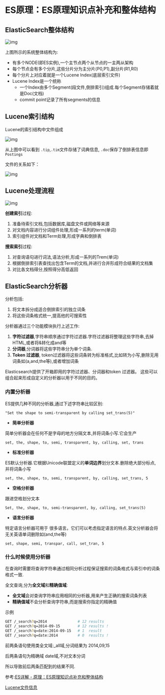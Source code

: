 # ES原理：ES原理知识点补充和整体结构

## ElasticSearch整体结构

![img](https://pdai.tech/images/db/es/es-th-2-3.png)

上图所示的系统整体结构为:

- 有多个NODE(即ES实例),一个主节点两个从节点的一主两从架构
- 每个节点会有多个分片,这些分片分为主分片(P0,P1),副分片(R1,R0)
- 每个分片上对应着就是一个Lucene Index(底层索引文件)
- Lucene Index是一个统称
  - 一个Index由多个Segment(段文件,倒排索引)组成.每个Segment存储着就是Doc(文档)
  - commit point记录了所有segments的信息

## Lucene索引结构

Lucene的索引结构中文件组成

![img](https://pdai.tech/images/db/es/es-th-2-2.png)



从上图中可以看到 `.tip`,`.tim`文件存储了词典信息, `.doc`保存了倒排表信息即`Postings`

文件的关系如下：

![img](https://pdai.tech/images/db/es/es-th-3-2.jpeg)



## Lucene处理流程

![img](https://pdai.tech/images/db/es/es-th-3-21.jpeg)

**创建索引**过程:

1. 准备待索引文档,包括数据库,磁盘文件或网络等来源
2. 对文档内容进行分词组件处理,形成一系列的term(单词)
3. 索引组件对文档和Term处理,形成字典和倒排表

**搜索索引**过程:

1. 对查询语句进行词法,语法分析,形成一系列的Trem(单词)
2. 根据倒排索引表查找出包含Term的文档,并进行合并形成符合结果的文档集
3. 对比各文档得分,按照得分高低返回

## ElasticSearch分析器

分析包括:

1. 将文本拆分成适合倒排索引的独立词条
2. 将这些词条格式统一,提高他的可搜索性



分析器通过三个功能模块执行上述工作:

1. **字符过滤器**,字符串顺序通过字符过滤器.字符过滤器将整理这些字符串,去掉HTML,或者将&转化成and等
2. **分词器**,分词器将这些字符串分为单个词条.
3. **Token 过滤器**, token过滤器将这些词条转为标准格式,比如转为小写,删除无用词条如(a,and,the等),或者增加词条

Elasticsearch提供了开箱即用的字符过滤器、分词器和token 过滤器。 这些可以组合起来形成自定义的分析器以用于不同的目的。

###  内置分析器

ES提供几种不同的分析器,通过下述字符串比较区别:

```
"Set the shape to semi-transparent by calling set_trans(5)"
```

- **简单分析器**

简单分析器会在任何不是字母的地方分隔文本,并将词条小写.它会生产

```
set, the, shape, to, semi, transparent, by, calling, set, trans
```

- **标准分析器**

ES默认分析器.它根据Unicode联盟定义的**单词边界**划分文本.删除绝大部分标点,并将词条小写

```
set, the, shape, to, semi, transparent, by, calling, set_trans, 5
```

- **空格分析器**

跟进空格划分文本

```
Set, the, shape, to, semi-transparent, by, calling, set_trans(5)
```

- **语言分析器**

特定语言分析器可用于 很多语言。它们可以考虑指定语言的特点.英文分析器会将无关英语单词删除如(and,the等)

```
set, shape, semi, transpar, call, set_tran, 5
```

### 什么时候使用分析器

在查询时需要将查询字符串通过相同分析过程保证搜索的词条格式与索引中的词条格式一致.

全文查询,分为**全文域**和**精确值域**:

- **全文域**会对查询字符串应用相同的分析器,用来产生正确的搜索词条列表
- **精确值域**不会分析查询字符串,而是搜索你指定的精确值



示例

```sh
GET /_search?q=2014              # 12 results
GET /_search?q=2014-09-15        # 12 results !
GET /_search?q=date:2014-09-15   # 1  result
GET /_search?q=date:2014         # 0  results !
```

前两条语句使用类全文域:_all域,分词结果为 2014,09,15

后两条语句为精确域 date域,不对文本分词

所以导致前后两条匹配到的结果不同.





参考:[ES详解 - 原理：ES原理知识点补充和整体结构](https://pdai.tech/md/db/nosql-es/elasticsearch-y-th-2.html)

[Lucene文件信息](http://lucene.apache.org/core/7_2_1/core/org/apache/lucene/codecs/lucene70/package-summary.html#package.description)